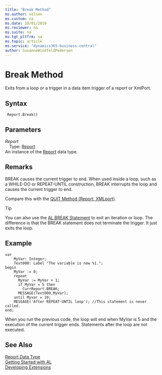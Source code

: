 ```yaml
---
title: "Break Method"
ms.author: solsen
ms.custom: na
ms.date: 10/01/2019
ms.reviewer: na
ms.suite: na
ms.tgt_pltfrm: na
ms.topic: article
ms.service: "dynamics365-business-central"
author: SusanneWindfeldPedersen
---
```

[//]: # (START>DO_NOT_EDIT)
[//]: # (IMPORTANT:Do not edit any of the content between here and the END>DO_NOT_EDIT.)
[//]: # (Any modifications should be made in the .xml files in the ModernDev repo.)
# Break Method
Exits from a loop or a trigger in a data item trigger of a report or XmlPort.


## Syntax
```
 Report.Break()
```

## Parameters
*Report*  
&emsp;Type: [Report](report-data-type.md)  
An instance of the [Report](report-data-type.md) data type.  


[//]: # (IMPORTANT: END>DO_NOT_EDIT)

## Remarks  
 BREAK causes the current trigger to end. When used inside a loop, such as a WHILE-DO or REPEAT-UNTIL construction, BREAK interrupts the loop and causes the current trigger to end.  

 Compare this with the [QUIT Method \(Report, XMLport\)](../../methods/devenv-quit-method-report-xmlport.md).  

> [!TIP]  
>  You can also use the [AL BREAK Statement](../../devenv-al-control-statements.md) to exit an iteration or loop. The difference is that the BREAK statement does not terminate the trigger. It just exits the loop.  

## Example  

```  
var
    MyVar: Integer;
    Text000: Label "The variable is now %1.";
begin
    MyVar := 0;  
    repeat  
      MyVar := MyVar + 1;  
      if MyVar = 5 then  
        CurrReport.BREAK;  
      MESSAGE(Text000,MyVar);  
    until Myvar = 10;  
    MESSAGE('After REPEAT-UNTIL loop'); //This statement is never called.  
end;
```  

 When you run the previous code, the loop will end when MyVar is 5 and the execution of the current trigger ends. Statements after the loop are not executed. 

## See Also
[Report Data Type](report-data-type.md)  
[Getting Started with AL](../../devenv-get-started.md)  
[Developing Extensions](../../devenv-dev-overview.md)